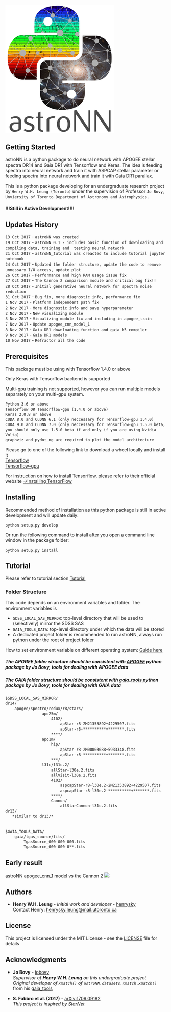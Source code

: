 ![AstroNN Logo](astroNN_icon_withname.png)

## Getting Started

astroNN is a  python package to do neural network with APOGEE stellar spectra DR14 and Gaia DR1 with Tensorflow and Keras.
The idea is feeding spectra into neural network and train it with ASPCAP stellar parameter or feeding spectra into neural
network and train it with Gaia DR1 parallax.

This is a python package developing for an undergraduate research project by `Henry W.H. Leung (Toronto)` under the 
supervision of Professor `Jo Bovy, Unviersity of Toronto Department of Astronomy and Astrophysics.`
#### !!!Still in Active Development!!!!

## Updates History
`13 Oct 2017` - `astroNN was created`\
`19 Oct 2017` - `astroNN 0.1 - includes basic function of downloading and compiling data, training and 
testing neural network`\
`21 Oct 2017` - `astroNN_tutorial was creacted to include tutorial jupyter notebook`\
`24 Oct 2017` - `Updated the folder structure, update the code to remove unnessary I/O access, update plot`\
`26 Oct 2017` - `Performance and high RAM usage issue fix`\
`27 Oct 2017` - `The Cannon 2 comparison module and critical bug fix!!`\
`28 Oct 2017` - `Initial generative neural network for spectra noise reduction`\
`31 Oct 2017` - `Bug fix, more diagnostic info, performance fix`\
`1 Nov 2017` - `Platform independent path fix`\
`2 Nov 2017` - `More disgnostic info and save hyperparameter`\
`2 Nov 2017` - `New visualizing module`\
`3 Nov 2017` - `Visualizing module fix and including in apogee_train`\
`7 Nov 2017` - `Update apogee_cnn_model_1`\
`8 Nov 2017` - `Gaia DR1 downloading function and gaia h5 compiler` \
`9 Nov 2017` - `Gaia DR1 models`\
`10 Nov 2017` - `Refractor all the code`

## Prerequisites

This package must be using with Tensorflow 1.4.0 or above

Only Keras with Tensorflow backend is supported

Multi-gpu training is not supported, however you can run multiple models separately on your multi-gpu system.

```
Python 3.6 or above
Tensorflow OR Tensorflow-gpu (1.4.0 or above)
Keras 2.0.8 or above
CUDA 8.0 and CuDNN 6.1 (only neccessary for Tensorflow-gpu 1.4.0)
CUDA 9.0 and CuDNN 7.0 (only neccessary for Tensorflow-gpu 1.5.0 beta, you should only use 1.5.0 beta if and only if you are using Nvidia Volta)
graphviz and pydot_ng are required to plot the model architecture
```

Please go to one of the following link to download a wheel locally and install it\
[Tensorflow](https://pypi.python.org/pypi/tensorflow/)\
[Tensorflow-gpu](https://pypi.python.org/pypi/tensorflow-gpu/)

For instruction on how to install Tensorflow, please refer to their official website
[->Installing TensorFlow](https://www.tensorflow.org/install/)

## Installing

Recommended method of installation as this python package is still in active development and will update daily:
```
python setup.py develop
```

Or run the following command to install after you open a command line window in the package folder:
```
python setup.py install
```

## Tutorial

Please refer to tutorial section [Tutorial](https://github.com/henrysky/astroNN_tutorial)

### Folder Structure
This code depends on an environment variables and folder. The environment variables is 
* `SDSS_LOCAL_SAS_MIRROR`: top-level directory that will be used to (selectively) mirror the SDSS SAS
* `GAIA_TOOLS_DATA`: top-level directory under which the data will be stored
* A dedicated project folder is recommended to run astroNN, always run python under the root of project folder

How to set environment variable on different operating system: [Guide here](https://www.schrodinger.com/kb/1842)
 
##### The APOGEE folder structure should be consistent with [APOGEE](https://github.com/jobovy/apogee/) python package by Jo Bovy, tools for dealing with APOGEE data

##### The GAIA folder structure should be consistent with [gaia_tools](https://github.com/jobovy/gaia_tools/) python package by Jo Bovy, tools for dealing with GAIA data

    $SDSS_LOCAL_SAS_MIRROR/
	dr14/
		apogee/spectro/redux/r8/stars/
					apo25m/
						4102/
							apStar-r8-2M21353892+4229507.fits
							apStar-r8-**********+*******.fits
						****/
					apo1m/
						hip/
							apStar-r8-2M00003088+5933348.fits
							apStar-r8-**********+*******.fits
						***/
					l31c/l31c.2/
						allStar-l30e.2.fits
						allVisit-l30e.2.fits
						4102/
							aspcapStar-r8-l30e.2-2M21353892+4229507.fits
							aspcapStar-r8-l30e.2-**********+*******.fits
						****/
						Cannon/
						    allStarCannon-l31c.2.fits
	dr13/
	   *similar to dr13/*
 

    $GAIA_TOOLS_DATA/
	    gaia/tgas_source/fits/
			TgasSource_000-000-000.fits
			TgasSource_000-000-0**.fits
			
## Early result
astroNN apogee_cnn_1 model vs the Cannon 2
![](https://image.ibb.co/fDY5JG/table1.png)

## Authors

* **Henry W.H. Leung** - *Initial work and developer* - [henrysky](https://github.com/henrysky)\
Contact Henry: [henrysky.leung@mail.utoronto.ca](mailto:henrysky.leung@mail.utoronto.ca)

## License

This project is licensed under the MIT License - see the [LICENSE](LICENSE) file for details

## Acknowledgments

* **Jo Bovy** - [jobovy](https://github.com/jobovy)\
*Supervisor of **Henry W.H. Leung** on this undergraduate project*\
*Original developer of `xmatch()` of `astroNN.datasets.xmatch.xmatch()`* from his [gaia_tools](https://github.com/jobovy/gaia_tools)

* **S. Fabbro et al. (2017)** - [arXiv:1709.09182](https://arxiv.org/abs/1709.09182)\
*This project is inspired by [StarNet](https://github.com/astroai/starnet)*
